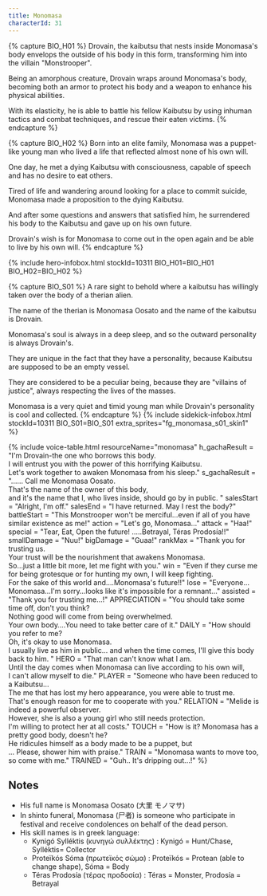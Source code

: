 ```yaml
---
title: Monomasa
characterId: 31
---
```


{% capture BIO_H01 %}
Drovain, the kaibutsu that nests inside Monomasa's body envelops the outside of his body in this form, transforming him into the villain "Monstrooper".  

Being an amorphous creature, Drovain wraps around Monomasa's body, becoming both an armor to protect his body and a weapon to enhance his physical abilities. 

With its elasticity, he is able to battle his fellow Kaibutsu by using inhuman tactics and combat techniques, and rescue their eaten victims.
{% endcapture %}

{% capture BIO_H02 %}
Born into an elite family, Monomasa was a puppet-like young man who lived a life that reflected almost none of his own will. 

One day, he met a dying Kaibutsu with consciousness, capable of speech and has no desire to eat others. 

Tired of life and wandering around looking for a place to commit suicide, Monomasa made a proposition to the dying Kaibutsu. 

And after some questions and answers that satisfied him, he surrendered his body to the Kaibutsu and gave up on his own future.

Drovain's wish is for Monomasa to come out in the open again and be able to live by his own will.
{% endcapture %}

{% include hero-infobox.html stockId=10311 BIO_H01=BIO_H01 BIO_H02=BIO_H02 %}

{% capture BIO_S01 %}
A rare sight to behold where a kaibutsu has willingly taken over the body of a therian alien.

The name of the therian is Monomasa Oosato and the name of the kaibutsu is Drovain. 

Monomasa's soul is always in a deep sleep, and so the outward personality is always Drovain's. 

They are unique in the fact that they have a personality, because Kaibutsu are supposed to be an empty vessel. 

They are considered to be a peculiar being, because they are "villains of justice", always respecting the lives of the masses.  

Monomasa is a very quiet and timid young man while Drovain's personality is cool and collected.
{% endcapture %}
{% include sidekick-infobox.html stockId=10311 BIO_S01=BIO_S01 extra_sprites="fg_monomasa_s01_skin1" %}

{% include voice-table.html resourceName="monomasa"
h_gachaResult = "I'm Drovain-the one who borrows this body.<br>I will entrust you with the power of this horrifying Kaibutsu.<br>Let's work together to awaken Monomasa from his sleep."
s_gachaResult = "...... Call me Monomasa Oosato.<br>That's the name of the owner of this body,<br>and it's the name that I, who lives inside, should go by in public. "
salesStart = "Alright, I'm off."
salesEnd = "I have returned. May I rest the body?"
battleStart = "This Monstrooper won't be merciful…even if all of you have similar existence as me!"
action = "Let's go, Monomasa…"
attack = "Haa!"
special = "Tear, Eat, Open the future! …..Betrayal, Téras Prodosía!!"
smallDamage = "Nuu!"
bigDamage = "Guaa!"
rankMax = "Thank you for trusting us.<br>Your trust will be the nourishment that awakens Monomasa.<br>So…just a little bit more, let me fight with you."
win = "Even if they curse me for being grotesque or for hunting my own, I will keep fighting.<br>For the sake of this world and….Monomasa's future!!"
lose = "Everyone…Monomasa…I'm sorry…looks like it's impossible for a remnant…"
assisted = "Thank you for trusting me…!"
APPRECIATION = "You should take some time off, don't you think?<br>Nothing good will come from being overwhelmed.<br>Your own body….You need to take better care of it."
DAILY = "How should you refer to me?<br>Oh, it's okay to use Monomasa.<br>I usually live as him in public... and when the time comes, I'll give this body back to him. "
HERO = "That man can't know what I am.<br>Until the day comes when Monomasa can live according to his own will,<br>I can't allow myself to die."
PLAYER = "Someone who have been reduced to a Kaibutsu…<br>The me that has lost my hero appearance, you were able to trust me.<br>That's enough reason for me to cooperate with you."
RELATION = "Melide is indeed a powerful observer.<br>However, she is also a young girl who still needs protection.<br>I'm willing to protect her at all costs."
TOUCH = "How is it? Monomasa has a pretty good body, doesn't he?<br>He ridicules himself as a body made to be a puppet, but<br>... Please, shower him with praise."
TRAIN = "Monomasa wants to move too, so come with me."
TRAINED = "Guh.. It's dripping out...!"
%}

## Notes

- His full name is Monomasa Oosato (大里 モノマサ)
- In shinto funeral, Monomasa (尸者) is someone who participate in festival and receive condolences on behalf of the dead person.
- His skill names is in greek language:
  - Kynigó Sylléktis (κυνηγώ συλλέκτης) : Kynigó = Hunt/Chase, Sylléktis= Collector
  - Proteïkós Sóma (πρωτεϊκός σώμα) : Proteïkós = Protean (able to change shape), Sóma = Body
  - Téras Prodosía (τέρας προδοσία) : Téras = Monster, Prodosía = Betrayal

